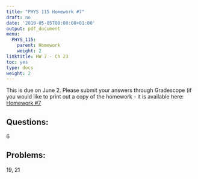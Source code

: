 ```yaml
---
title: "PHYS 115 Homework #7"
draft: no
date: '2019-05-05T00:00:00+01:00'
output: pdf_document
menu:
  PHYS_115:
    parent: Homework
    weight: 2
linktitle: HW 7 - Ch 23
toc: yes
type: docs
weight: 2
---
```


This is due on June 2. 
Please submit your answers through Gradescope (if you would like to print out a copy of the homework - it is available here:
[Homework #7](<https://docs.google.com/document/d/1ZbBCzY4OdOz4Tjsz_GIuSGefKCVSaXa_TctE9dITiqM/edit?usp=sharing>) 

## Questions:
6

## Problems:
19, 21